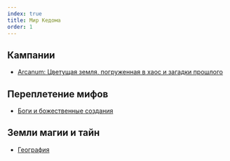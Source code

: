 ```yaml
---
index: true
title: Мир Кедома
order: 1
---
```


## Кампании

- [Arcanum: Цветущая земля, погруженная в хаос и загадки прошлого](/lore/campaigns/arcanum/)

## Переплетение мифов

- [Боги и божественные создания](/lore/myth/gods/)

## Земли магии и тайн

- [География](/lore/geography/)
